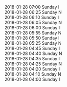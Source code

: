 2018-01-28 07:00 Sunday  I  
2018-01-28 06:25 Sunday  N  
2018-01-28 06:10 Sunday  I  
2018-01-28 06:05 Sunday  N  
2018-01-28 06:00 Sunday  I  
2018-01-28 05:55 Sunday  N  
2018-01-28 05:50 Sunday  I  
2018-01-28 05:25 Sunday  N  
2018-01-28 04:45 Sunday  I  
2018-01-28 04:40 Sunday  N  
2018-01-28 04:35 Sunday  I  
2018-01-28 04:25 Sunday  N  
2018-01-28 04:20 Sunday  I  
2018-01-28 04:10 Sunday  N  
2018-01-28 04:00 Sunday  I  
